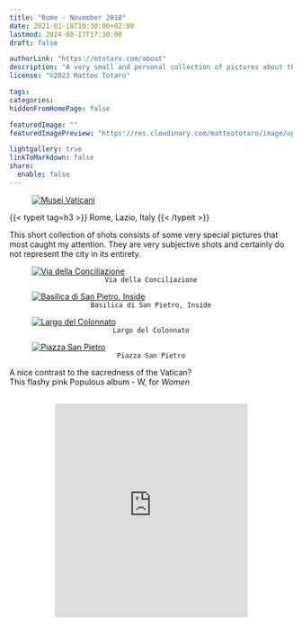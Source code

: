```yaml
---
title: "Rome - November 2018"
date: 2021-01-18T10:30:00+02:00
lastmod: 2024-08-17T17:30:00
draft: false

authorLink: "https://mtotaro.com/about"
description: "A very small and personal collection of pictures about this magical city"
license: "©2023 Matteo Totaro"

tags:
categories:
hiddenFromHomePage: false

featuredImage: ""
featuredImagePreview: "https://res.cloudinary.com/matteototaro/image/upload/roma/6.jpg"

lightgallery: true
linkToMarkdown: false
share:
  enable: false
---
```

 <!--- in order to show on pinterest my images, src must be linked to images, no javascript or processing (svg) involved-->
 
 <div class="container-fluid">
     <div class="ratio-box fade-box">
        <figure>
            <a class="lightgallery" 
               href="https://res.cloudinary.com/matteototaro/image/upload/roma/1.jpg"
               title="Musei Vaticani"
               data-thumbnail="https://res.cloudinary.com/matteototaro/image/upload/c_auto,w_auto/roma/1.jpg"              
               data-sub-html="Musei Vaticani">
                   <img class="lazyload blur-up"
                        src="https://res.cloudinary.com/matteototaro/image/upload/c_auto,w_auto/roma/1.jpg"
                        alt="Musei Vaticani"></a>
         </figure>
        {{< typeit tag=h3 >}} Rome, Lazio, Italy {{< /typeit >}}
        <p>This short collection of shots consists of some very special pictures that most caught my attention. They are very subjective shots and certainly do not represent the city in its entirety.</p>
        <figure>
            <a class="lightgallery" 
               href="https://res.cloudinary.com/matteototaro/image/upload/roma/2.jpg"
               title="Via della Conciliazione"
               data-thumbnail="https://res.cloudinary.com/matteototaro/image/upload/c_auto,w_auto/roma/2.jpg"              
               data-sub-html="Via della Conciliazione">
                   <img class="lazyload blur-up"
                        src="https://res.cloudinary.com/matteototaro/image/upload/c_auto,w_auto/roma/2.jpg"
                        alt="Via della Conciliazione"></a>
              <figcaption class=image-caption style="text-align:center">
                <code>Via della Conciliazione</code>
              </figcaption>
         </figure>
        <!--<figure>
            <a class="lightgallery" 
               href=/images/uploads/roma/3.jpg
               title="Giardini Musei Vaticani"
               data-thumbnail=/images/uploads/roma/3.jpg              
               data-sub-html="Giardini Musei Vaticani">
                   <img class="lazyload blur-up"
                        src=/svg/loading/normal.svg
                        data-src=/images/uploads/roma/3.jpg
                        data-sizes=auto
                        alt="Giardini Musei Vaticani"></a>
              <figcaption class=image-caption style="text-align:center">
                <code>Giardini Musei Vaticani</code>
              </figcaption>
         </figure>-->
        <figure>
            <a class="lightgallery" 
               href="https://res.cloudinary.com/matteototaro/image/upload/roma/4.jpg"
               title="Basilica di San Pietro, Inside"
               data-thumbnail="https://res.cloudinary.com/matteototaro/image/upload/c_auto,w_auto/roma/4.jpg"              
               data-sub-html="Basilica di San Pietro, Inside">
                   <img class="lazyload blur-up"
                        src="https://res.cloudinary.com/matteototaro/image/upload/c_auto,w_auto/roma/4.jpg"
                        alt="Basilica di San Pietro, Inside"></a>
              <figcaption class=image-caption style="text-align:center">
                <code>Basilica di San Pietro, Inside</code>
              </figcaption>
         </figure>
        <figure>
            <a class="lightgallery" 
               href="https://res.cloudinary.com/matteototaro/image/upload/roma/5.jpg"
               title="Largo del Colonnato"
               data-thumbnail="https://res.cloudinary.com/matteototaro/image/upload/c_auto,w_auto/roma/5.jpg"              
               data-sub-html="Largo del Colonnato">
                   <img class="lazyload blur-up"
                        src="https://res.cloudinary.com/matteototaro/image/upload/c_auto,w_auto/roma/5.jpg"
                        alt="Largo del Colonnato"></a>
              <figcaption class=image-caption style="text-align:center">
                <code>Largo del Colonnato</code>
              </figcaption>
         </figure>
        <figure>
            <a class="lightgallery" 
               href="https://res.cloudinary.com/matteototaro/image/upload/roma/6.jpg"
               title="Piazza San Pietro"
               data-thumbnail="https://res.cloudinary.com/matteototaro/image/upload/c_auto,w_auto/roma/6.jpg"              
               data-sub-html="Piazza San Pietro">
                   <img class="lazyload blur-up"
                        src="https://res.cloudinary.com/matteototaro/image/upload/c_auto,w_auto/roma/6.jpg"
                        alt="Piazza San Pietro"></a>
              <figcaption class=image-caption style="text-align:center">
                <code>Piazza San Pietro</code>
              </figcaption>
         </figure>
         <p>A nice contrast to the sacredness of the Vatican? <br> This flashy pink Populous album - W, for <i>Women</i></p><br>
        <iframe style="display: block; margin: auto;" src="https://open.spotify.com/embed/track/3AlvS0vW8hpC1q6wMLlMym" width="343" height="380" frameborder="0" allowtransparency="true" allow="encrypted-media"></iframe><br>
</div>
